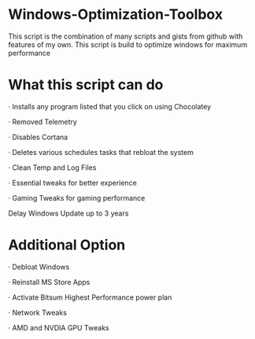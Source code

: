 # Windows-Optimization-Toolbox
This script is the combination of many scripts and gists from github with features of my own. This script is build to optimize windows for maximum performance
# What this script can do
· Installs any program listed that you click on using Chocolatey

· Removed Telemetry

· Disables Cortana

· Deletes various schedules tasks that rebloat the system

· Clean Temp and Log Files

· Essential tweaks for better experience

· Gaming Tweaks for gaming performance

Delay Windows Update up to 3 years
# Additional Option
· Debloat Windows

· Reinstall MS Store Apps

· Activate Bitsum Highest Performance power plan

· Network Tweaks

· AMD and NVDIA GPU Tweaks

